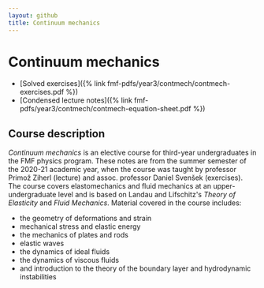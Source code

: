 ```yaml
---
layout: github
title: Continuum mechanics
---
```

# Continuum mechanics

- [Solved exercises]({% link fmf-pdfs/year3/contmech/contmech-exercises.pdf %})
- [Condensed lecture notes]({% link fmf-pdfs/year3/contmech/contmech-equation-sheet.pdf %})

## Course description
*Continuum mechanics* is an elective course for third-year undergraduates in the FMF physics program. These notes are from the summer semester of the 2020-21 academic year, when the course was taught by professor Primož Ziherl (lecture) and assoc. professor Daniel Svenšek (exercises). The course covers elastomechanics and fluid mechanics at an upper-undergraduate level and is based on Landau and Lifschitz's *Theory of Elasticity* and *Fluid Mechanics*. Material covered in the course includes:
- the geometry of deformations and strain
- mechanical stress and elastic energy
- the mechanics of plates and rods
- elastic waves
- the dynamics of ideal fluids
- the dynamics of viscous fluids
- and introduction to the theory of the boundary layer and hydrodynamic instabilities
